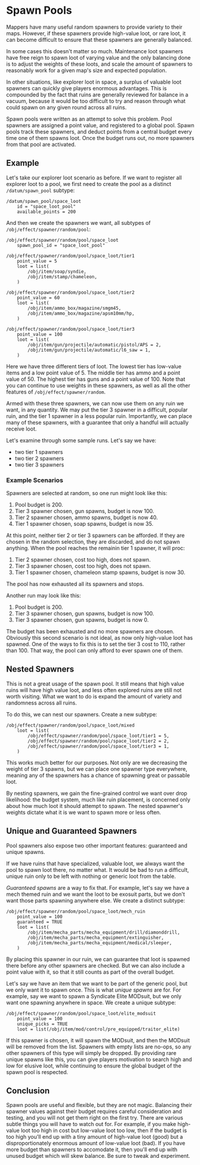 # Spawn Pools

Mappers have many useful random spawners to provide variety to their maps.
However, if these spawners provide high-value loot, or rare loot, it can become
difficult to ensure that these spawners are generally balanced.

In some cases this doesn't matter so much. Maintenance loot spawners have free
reign to spawn loot of varying value and the only balancing done is to adjust
the weights of these loots, and scale the amount of spawners to reasonably work
for a given map's size and expected population.

In other situations, like explorer loot in space, a surplus of valuable loot
spawners can quickly give players enormous advantages. This is compounded by the
fact that ruins are generally reviewed for balance in a vacuum, because it would
be too difficult to try and reason through what could spawn on any given round
across all ruins.

Spawn pools were written as an attempt to solve this problem. Pool spawners are
assigned a point value, and registered to a global pool. Spawn pools track these
spawners, and deduct points from a central budget every time one of them spawns
loot. Once the budget runs out, no more spawners from that pool are activated.

## Example

Let's take our explorer loot scenario as before. If we want to register all
explorer loot to a pool, we first need to create the pool as a distinct
`/datum/spawn_pool` subtype:

```dm
/datum/spawn_pool/space_loot
	id = "space_loot_pool"
	available_points = 200
```

And then we create the spawners we want, all subtypes of
`/obj/effect/spawner/random/pool`:

```dm
/obj/effect/spawner/random/pool/space_loot
	spawn_pool_id = "space_loot_pool"

/obj/effect/spawner/random/pool/space_loot/tier1
	point_value = 5
	loot = list(
		/obj/item/soap/syndie,
		/obj/item/stamp/chameleon,
	)

/obj/effect/spawner/random/pool/space_loot/tier2
	point_value = 60
	loot = list(
		/obj/item/ammo_box/magazine/smgm45,
		/obj/item/ammo_box/magazine/apsm10mm/hp,
	)

/obj/effect/spawner/random/pool/space_loot/tier3
	point_value = 100
	loot = list(
		/obj/item/gun/projectile/automatic/pistol/APS = 2,
		/obj/item/gun/projectile/automatic/l6_saw = 1,
	)
```

Here we have three different tiers of loot. The lowest tier has low-value items
and a low point value of 5. The middle tier has ammo and a point value of 50.
The highest tier has guns and a point value of 100. Note that you can continue
to use weights in these spawners, as well as all the other features of
`/obj/effect/spawner/random`.

Armed with these three spawners, we can now use them on any ruin we want, in any
quantity. We may put the tier 3 spawner in a difficult, popular ruin, and the
tier 1 spawner in a less popular ruin. Importantly, we can place many of these spawners, with a guarantee that only a handful will actually receive loot.

Let's examine through some sample runs. Let's say we have:

- two tier 1 spawners
- two tier 2 spawners
- two tier 3 spawners

### Example Scenarios

Spawners are selected at random, so one run might look like this:

1. Pool budget is 200.
2. Tier 3 spawner chosen, gun spawns, budget is now 100.
3. Tier 2 spawner chosen, ammo spawns, budget is now 40.
4. Tier 1 spawner chosen, soap spawns, budget is now 35.

At this point, neither tier 2 or tier 3 spawners can be afforded. If they are
chosen in the random selection, they are discarded, and do not spawn anything.
When the pool reaches the remainin tier 1 spawner, it will proc:

1. Tier 2 spawner chosen, cost too high, does not spawn.
2. Tier 3 spawner chosen, cost too high, does not spawn.
3. Tier 1 spawner chosen, chameleon stamp spawns, budget is now 30.

The pool has now exhausted all its spawners and stops.

Another run may look like this:

1. Pool budget is 200.
2. Tier 3 spawner chosen, gun spawns, budget is now 100.
3. Tier 3 spawner chosen, gun spawns, budget is now 0.

The budget has been exhausted and no more spawners are chosen. Obviously this
second scenario is not ideal, as now only high-value loot has spawned. One of
the ways to fix this is to set the tier 3 cost to 110, rather than 100. That
way, the pool can only afford to ever spawn one of them.

## Nested Spawners

This is not a great usage of the spawn pool. It still means that high value
ruins will have high value loot, and less often explored ruins are still not
worth visiting. What we want to do is expand the amount of variety and
randomness across all ruins.

To do this, we can nest our spawners. Create a new subtype:

```dm
/obj/effect/spawner/random/pool/space_loot/mixed
	loot = list(
		/obj/effect/spawner/random/pool/space_loot/tier1 = 5,
		/obj/effect/spawner/random/pool/space_loot/tier2 = 2,
		/obj/effect/spawner/random/pool/space_loot/tier3 = 1,
	)
```

This works much better for our purposes. Not only are we decreasing the weight
of tier 3 spawns, but we can place one spawner type everywhere, meaning any of
the spawners has a chance of spawning great or passable loot.

By nesting spawners, we gain the fine-grained control we want over drop
likelihood: the budget system, much like ruin placement, is concerned only about
how much loot it should attempt to spawn. The nested spawner's weights dictate
what it is we want to spawn more or less often.

## Unique and Guaranteed Spawners

Pool spawners also expose two other important features: guaranteed and unique
spawns.

If we have ruins that have specialized, valuable loot, we always want the pool
to spawn loot there, no matter what. It would be bad to run a difficult, unique
ruin only to be left with nothing or generic loot from the table.

_Guaranteed spawns_ are a way to fix that. For example, let's say we have a mech
themed ruin and we want the loot to be exosuit parts, but we don't want those
parts spawning anywhere else. We create a distinct subtype:

```dm
/obj/effect/spawner/random/pool/space_loot/mech_ruin
	point_value = 100
	guaranteed = TRUE
	loot = list(
		/obj/item/mecha_parts/mecha_equipment/drill/diamonddrill,
		/obj/item/mecha_parts/mecha_equipment/extinguisher,
		/obj/item/mecha_parts/mecha_equipment/medical/sleeper,
	)
```

By placing this spawner in our ruin, we can guarantee that loot is spawned there
before any other spawners are checked. But we can also include a point value
with it, so that it still counts as part of the overall budget.

Let's say we have an item that we want to be part of the generic pool, but we
only want it to spawn once. This is what _unique spawns_ are for. For example,
say we want to spawn a Syndicate Elite MODsuit, but we only want one spawning
anywhere in space. We create a unique subtype:

```dm
/obj/effect/spawner/random/pool/space_loot/elite_modsuit
	point_value = 100
	unique_picks = TRUE
	loot = list(/obj/item/mod/control/pre_equipped/traitor_elite)
```

If this spawner is chosen, it will spawn the MODsuit, and then the MODsuit will
be removed from the list. Spawners with empty lists are no-ops, so any other
spawners of this type will simply be dropped. By providing rare unique spawns
like this, you can give players motivation to search high and low for elusive
loot, while continuing to ensure the global budget of the spawn pool is
respected.

## Conclusion

Spawn pools are useful and flexible, but they are not magic. Balancing their
spawner values against their budget requires careful consideration and testing,
and you will not get them right on the first try. There are various subtle
things you will have to watch out for. For example, if you make high-value loot
too high in cost but low-value loot too low, then if the budget is too high
you'll end up with a tiny amount of high-value loot (good) but a
disproportionately enormous amount of low-value loot (bad). If you have more
budget than spawners to accomodate it, then you'll end up with unused budget
which will skew balance. Be sure to tweak and experiment.
